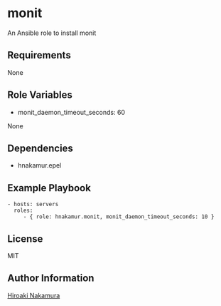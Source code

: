 monit
=====

An Ansible role to install monit

Requirements
------------

None

Role Variables
--------------

- monit_daemon_timeout_seconds: 60

None

Dependencies
------------

- hnakamur.epel

Example Playbook
----------------

    - hosts: servers
      roles:
         - { role: hnakamur.monit, monit_daemon_timeout_seconds: 10 }

License
-------

MIT

Author Information
------------------

[Hiroaki Nakamura]( http://hnakamur.github.io/ )
